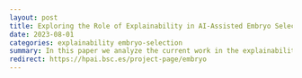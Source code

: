 ```yaml
---
layout: post
title: Exploring the Role of Explainability in AI-Assisted Embryo Selection
date: 2023-08-01
categories: explainability embryo-selection
summary: In this paper we analyze the current work in the explainability of AI-assisted embryo analysis models, identifying the limitations.
redirect: https://hpai.bsc.es/project-page/embryo
---
```


